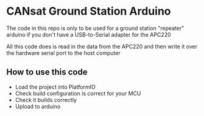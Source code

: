 # CANsat Ground Station Arduino

The code in this repo is only to be used for a ground station "repeater" arduino if you don't have a USB-to-Serial adapter for the APC220

All this code does is read in the data from the APC220 and then write it over the hardware serial port to the host computer

## How to use this code
- Load the project into PlatformIO
- Check build configuration is correct for your MCU
- Check it builds correctly
- Upload to arduino
